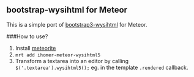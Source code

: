 ## bootstrap-wysihtml for Meteor

This is a simple port of [bootstrap3-wysihtml](https://github.com/Voog/wysihtml) for Meteor.

###How to use?

1. Install [meteorite](https://github.com/oortcloud/meteorite)
2. `mrt add ihomer-meteor-wysihtml5`
3. Transform a textarea into an editor by calling `$('.textarea').wysihtml5();` eg. in the template `.rendered` callback.

